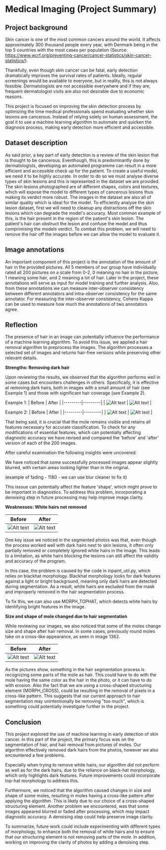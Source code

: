 # Medical Imaging (Project Summary)

## Project background
Skin cancer is one of the most common cancers around the world. It affects approximately 300 thousand people every year, with Denmark being in the top 5 countries with the most cases per population (Source: https://www.wcrf.org/preventing-cancer/cancer-statistics/skin-cancer-statistics/).

Thankfully, even though skin cancer can be fatal, early detection dramatically improves the survival rates of patients. Ideally, regular screenings would be available to everyone, but in reality, this is not always feasible. Dermatologists are not accessible everywhere and if they are, frequent dermatologist visits are also not desirable due to economic reasons. 

This project is focused on improving the skin detection process by optimizing the time medical professionals spend evaluating whether skin lesions are cancerous.  Instead of relying solely on human assessment, the goal it to use a machine learning algorithm to automate and quicken the diagnosis process, making early detection more efficient and accessible.

## Dataset description
As said prior, a key part of early detection is a review of the skin lesion that is thought to be cancerous. Eventhough, this is predominantly done by dermatologists, developing an automated programme can result in a more efficient and accessible check up for the patient. To create a useful model, we need it to be highly accurate. In order to do so we must analyse diverse types of skin lesions and this is represented in the dataset we are provided. The skin lesions photographed are of different shapes, colors and textures, which will expose the model to different types of cancerous lesions thus making its verdict more robust. The images in the dataset are also all of similar quality which is ideal for the model. To efficiently analyse the skin lesion dataset, first we will need to cleanup any distractions off the skin lesions which can degrade the model's accuracy. Most common example of this, is the hair present in the region of the patient's skin lesion. The patient's hair can obstruct the lesion and confuse the model and thus comprimising the models verdict. To combat this problem, we will need to remove the hair off the images before we can allow the model to evaluate it. 

## Image annotations
An important component of this project is the annotation of the amount of hair in the provided pictures. All 5 members of our group have individually rated all 200 pictures on a scale from 0-2, 0 meaning no hair in the picture, 1 meaning some hair, and 2 meaning a lot of hair. Later in the project, these annotations will serve as input for model training and further analysis. Also, from these annotations we can measure inter-observer consistency between different annotators and intra-observer consistency for the same annotator. For measuring the inter-observer consistency, Cohens Kappa can be used to measure how much the annotations of two annotators agree.

 ## Reflection

The presence of hair in an image can potentially influence the performance of a machine learning algorithm. To avoid this issue, we applied a hair removal algorithm to preprocess the images. The algorithm processes a selected set of images and returns hair-free versions while preserving other relevant details.

**Strengths: Removing dark hair**

Upon reviewing the results, we observed that the algorithm performs well in some cases but encounters challenges in others. Specifically, it is effective at removing dark hairs, both in images with a small amount of hair (see Example 1) and those with significant hair coverage (see Example 2).

Example 1:
| Before | After |
|---------|---------|
| ![Alt text](example_photos/img_1186.png) | ![Alt text](example_photos/img_after_1186.png) |


Example 2:
| Before | After |
|---------|---------|
| ![Alt text](example_photos/img_1191.png) | ![Alt text](example_photos/img_after_1191.png) |


That being said, it is crucial that the mole remains visible and retains all features necessary for accurate classification. 
To check for any modifications of essential features, which can potentially affecting diagnostic accuracy we have revised and compared the 'before' and 'after' version of each of the 200 images.

After careful examination the following insights were uncovered:

We have noticed that some successfully processed images appear slightly blurred, with certain areas looking lighter than in the original. 

(example of fading - 1180 - we can use blur cleaner to fix it)

This isssue can potentially affect the feature 'shape', which might prove to be important in diagnostics. To address this problem, incorporating a denoising step in future processing may help improve image clarity. 

**Weaknesses:** 
**White hairs not removed**

| Before | After |
|---------|---------|
| ![Alt text](example_photos/img_1287.png) | ![Alt text](example_photos/img_after_1287.png) |

One key issue we noticed in the segmented photos was that, even though the process worked well with dark hairs next to skin lesions, it often only partially removed or completely ignored white hairs in the image. This leads to a limitation, as white hairs blocking the lesions can still affect the validity and accuracy of the program.

In this case, the problem is caused by the code in inpaint_util.py, which relies on blackhat morphology. Blackhat morphology looks for dark features against a light or bright background, meaning only dark hairs are detected during segmentation. As a result, white hairs are excluded from the mask and improperly removed in the hair segmentation process.

To fix this, we can also use MORPH_TOPHAT, which detects white hairs by identifying bright features in the image.

**Size and shape of mole changed due to hair segmentation**

While reviewing our images, we also noticed that some of the moles change size and shape after hair removal. In some cases, previously round moles take on a cross-like appearance, as seen in image 1362.

| Before | After |
|---------|---------|
| ![Alt text](example_photos/img_1362.png) | ![Alt text](example_photos/img_after_1362.png) |

As the pictures show, something in the hair segmentation process is recognizing some parts of the mole as hair. This could have to do with the mole having the same color as the hair in the photo, or it can have to do with erosion. Also the fact that we are using a cross-shaped structuring element (MORPH_CROSS), could be resulting in the removal of pixels in a cross-like pattern. This suggests that our current approach to hair segmentation may unintentionally be removing "too much", which is something could potentially investigate further in the project. 

## Conclusion 
This project explored the use of machine learning in early detection of skin cancer. In this part of the project, the primary focus was on the segmentation of hair, and hair removal from pictures of moles. Our algorithm effectively removed dark hairs from the photos, however we also encountered a few problems. 

Especially when trying to remove white hairs, our algorithm did not perform as well as for the dark hairs, due to the reliance on black-hat morphology, which only highlights dark features. Future improvements could incorporate top-hat morphology to address this.

Furthermore, we noticed that the algorithm caused changes in size and shape of some moles, resulting in moles having a cross-like pattern after applying the algorithm. This is likely due to our choice of a cross-shaped structuring element. Another problem we encountered, was that some images appeared blurred or faded after processing, which may impact diagnostic accuracy. A denoising step could help preserve image clarity.

To summarize, future work could include experimenting with different types of morphology, to enhance both the removal of white hairs and to ensure that our structuring element is not removing parts of the mole. In addition, working on improving the clarity of photos by adding a denoising step.
